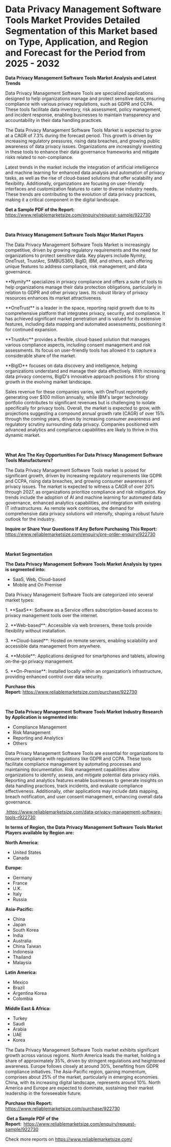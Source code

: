 <p><h1>Data Privacy Management Software Tools Market Provides Detailed Segmentation of this Market based on Type, Application, and Region and Forecast for the Period from 2025 - 2032</h1></p><p><strong>Data Privacy Management Software Tools Market Analysis and Latest Trends</strong></p>
<p><p>Data Privacy Management Software Tools are specialized applications designed to help organizations manage and protect sensitive data, ensuring compliance with various privacy regulations, such as GDPR and CCPA. These tools facilitate data inventory, risk assessment, policy management, and incident response, enabling businesses to maintain transparency and accountability in their data handling practices.</p><p>The Data Privacy Management Software Tools Market is expected to grow at a CAGR of 7.3% during the forecast period. This growth is driven by increasing regulatory pressures, rising data breaches, and growing public awareness of data privacy issues. Organizations are increasingly investing in these tools to enhance their data governance frameworks and mitigate risks related to non-compliance. </p><p>Latest trends in the market include the integration of artificial intelligence and machine learning for enhanced data analysis and automation of privacy tasks, as well as the rise of cloud-based solutions that offer scalability and flexibility. Additionally, organizations are focusing on user-friendly interfaces and customization features to cater to diverse industry needs. These trends are contributing to the evolution of data privacy practices, making it a critical component in the digital landscape.</p></p>
<p><strong>Get a Sample PDF of the Report:&nbsp;</strong> <a href="https://www.reliablemarketsize.com/enquiry/request-sample/922730?utm_campaign=3073&utm_medium=2&utm_source=Github&utm_content=ia&utm_term=07032025&utm_id=data-privacy-management-software-tools">https://www.reliablemarketsize.com/enquiry/request-sample/922730</a></p>
<p>&nbsp;</p>
<p><strong>Data Privacy Management Software Tools Major Market Players</strong></p>
<p><p>The Data Privacy Management Software Tools Market is increasingly competitive, driven by growing regulatory requirements and the need for organizations to protect sensitive data. Key players include Nymity, OneTrust, TrustArc, SIMBUS360, BigID, IBM, and others, each offering unique features to address compliance, risk management, and data governance.</p><p>**Nymity** specializes in privacy compliance and offers a suite of tools to help organizations manage their data protection obligations, particularly in relation to GDPR and other privacy laws. Its robust library of privacy resources enhances its market attractiveness.</p><p>**OneTrust** is a leader in the space, reporting rapid growth due to its comprehensive platform that integrates privacy, security, and compliance. It has achieved significant market penetration and is valued for its extensive features, including data mapping and automated assessments, positioning it for continued expansion.</p><p>**TrustArc** provides a flexible, cloud-based solution that manages various compliance aspects, including consent management and risk assessments. Its focus on user-friendly tools has allowed it to capture a considerable share of the market.</p><p>**BigID** focuses on data discovery and intelligence, helping organizations understand and manage their data effectively. With increasing data privacy concerns, BigID's innovative approach positions it for strong growth in the evolving market landscape.</p><p>Sales revenue for these companies varies, with OneTrust reportedly generating over $100 million annually, while IBM's larger technology portfolio contributes to significant revenues but is challenging to isolate specifically for privacy tools. Overall, the market is expected to grow, with projections suggesting a compound annual growth rate (CAGR) of over 15% through the coming years, driven by increasing consumer awareness and regulatory scrutiny surrounding data privacy. Companies positioned with advanced analytics and compliance capabilities are likely to thrive in this dynamic market.</p></p>
<p>&nbsp;</p>
<p><strong>What Are The Key Opportunities For Data Privacy Management Software Tools Manufacturers?</strong></p>
<p><p>The Data Privacy Management Software Tools market is poised for significant growth, driven by increasing regulatory requirements like GDPR and CCPA, rising data breaches, and growing consumer awareness of privacy issues. The market is expected to witness a CAGR of over 20% through 2027, as organizations prioritize compliance and risk mitigation. Key trends include the adoption of AI and machine learning for automated data governance, enhanced analytics capabilities, and integration with existing IT infrastructures. As remote work continues, the demand for comprehensive data privacy solutions will intensify, shaping a robust future outlook for the industry.</p></p>
<p><strong>Inquire or Share Your Questions If Any Before Purchasing This Report:</strong> <a href="https://www.reliablemarketsize.com/enquiry/pre-order-enquiry/922730?utm_campaign=3073&utm_medium=2&utm_source=Github&utm_content=ia&utm_term=07032025&utm_id=data-privacy-management-software-tools">https://www.reliablemarketsize.com/enquiry/pre-order-enquiry/922730</a></p>
<p>&nbsp;</p>
<p><strong>Market Segmentation</strong></p>
<p><strong>The Data Privacy Management Software Tools Market Analysis by types is segmented into:</strong></p>
<p><ul><li>SaaS, Web, Cloud-based</li><li>Mobile and On Premise</li></ul></p>
<p><p>Data Privacy Management Software Tools are categorized into several market types: </p><p>1. **SaaS**: Software as a Service offers subscription-based access to privacy management tools over the internet. </p><p>2. **Web-based**: Accessible via web browsers, these tools provide flexibility without installation. </p><p>3. **Cloud-based**: Hosted on remote servers, enabling scalability and accessible data management from anywhere. </p><p>4. **Mobile**: Applications designed for smartphones and tablets, allowing on-the-go privacy management. </p><p>5. **On-Premise**: Installed locally within an organization’s infrastructure, providing enhanced control over data security.</p></p>
<p><strong>Purchase this Report:&nbsp;</strong><a href="https://www.reliablemarketsize.com/purchase/922730?utm_campaign=3073&utm_medium=2&utm_source=Github&utm_content=ia&utm_term=07032025&utm_id=data-privacy-management-software-tools">https://www.reliablemarketsize.com/purchase/922730</a></p>
<p>&nbsp;</p>
<p><strong>The Data Privacy Management Software Tools Market Industry Research by Application is segmented into:</strong></p>
<p><ul><li>Compliance Management</li><li>Risk Management</li><li>Reporting and Analytics</li><li>Others</li></ul></p>
<p><p>Data Privacy Management Software Tools are essential for organizations to ensure compliance with regulations like GDPR and CCPA. These tools facilitate compliance management by automating processes and maintaining documentation. Risk management capabilities allow organizations to identify, assess, and mitigate potential data privacy risks. Reporting and analytics features enable businesses to generate insights on data handling practices, track incidents, and evaluate compliance effectiveness. Additionally, other applications may include data mapping, breach notification, and user consent management, enhancing overall data governance.</p></p>
<p><a href="https://www.reliablemarketsize.com/data-privacy-management-software-tools-r922730?utm_campaign=3073&utm_medium=2&utm_source=Github&utm_content=ia&utm_term=07032025&utm_id=data-privacy-management-software-tools">&nbsp;https://www.reliablemarketsize.com/data-privacy-management-software-tools-r922730</a></p>
<p><strong>In terms of Region, the Data Privacy Management Software Tools Market Players available by Region are:</strong></p>
<p>
    <p> <strong> North America: </strong>
        <ul>
            <li>United States</li>
            <li>Canada</li>
        </ul>
        </p> 
    <p> <strong> Europe: </strong>
        <ul>
            <li>Germany</li>
            <li>France</li>
            <li>U.K.</li>
            <li>Italy</li>
            <li>Russia</li>
        </ul>
        </p> 
    <p> <strong> Asia-Pacific: </strong>
        <ul>
            <li>China</li>
            <li>Japan</li>
            <li>South Korea</li>
            <li>India</li>
            <li>Australia</li>
            <li>China Taiwan</li>
            <li>Indonesia</li>
            <li>Thailand</li>
            <li>Malaysia</li>
        </ul>
        </p> 
    <p> <strong> Latin America: </strong>
        <ul>
            <li>Mexico</li>
            <li>Brazil</li>
            <li>Argentina Korea</li>
            <li>Colombia</li>
        </ul>
        </p> 
    <p> <strong> Middle East & Africa: </strong>
        <ul>
            <li>Turkey</li>
            <li>Saudi</li>
            <li>Arabia</li>
            <li>UAE</li>
            <li>Korea</li>
        </ul>
    </p>
    </p>
<p><p>The Data Privacy Management Software Tools market exhibits significant growth across various regions. North America leads the market, holding a share of approximately 35%, driven by stringent regulations and heightened awareness. Europe follows closely at around 30%, benefiting from GDPR compliance initiatives. The Asia-Pacific region, gaining momentum, comprises about 25% of the market, particularly in emerging economies. China, with its increasing digital landscape, represents around 10%. North America and Europe are expected to dominate, sustaining their market leadership in the foreseeable future.</p></p>
<p><strong>Purchase this Report: </strong><a href="https://www.reliablemarketsize.com/purchase/922730?utm_campaign=3073&utm_medium=2&utm_source=Github&utm_content=ia&utm_term=07032025&utm_id=data-privacy-management-software-tools">https://www.reliablemarketsize.com/purchase/922730</a></p>
<p>&nbsp;<strong>Get a Sample PDF of the Report:&nbsp;&nbsp;</strong><a href="https://www.reliablemarketsize.com/enquiry/request-sample/922730?utm_campaign=3073&utm_medium=2&utm_source=Github&utm_content=ia&utm_term=07032025&utm_id=data-privacy-management-software-tools">https://www.reliablemarketsize.com/enquiry/request-sample/922730</a></p>
<p><strong></strong></p>
<p>Check more reports on <a href="https://www.reliablemarketsize.com/?utm_campaign=3073&utm_medium=2&utm_source=Github&utm_content=ia&utm_term=07032025&utm_id=data-privacy-management-software-tools">https://www.reliablemarketsize.com/</a></p>
